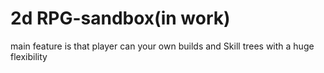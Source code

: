 # 2d RPG-sandbox(in work)
main feature is that player can your own builds and Skill trees with a huge flexibility 
